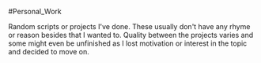 # Personal_Work

Random scripts or projects I've done. These usually don't have any rhyme or reason besides that I wanted to.
Quality between the projects varies and some might even be unfinished as I lost motivation or interest in the topic and decided to move on.
 
